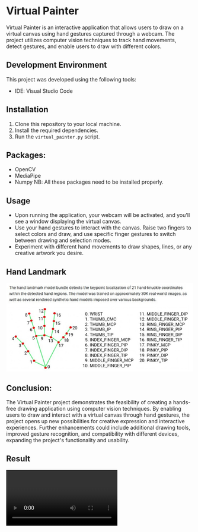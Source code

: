 # Virtual Painter

Virtual Painter is an interactive application that allows users to draw on a virtual canvas using hand gestures captured through a webcam. The project utilizes computer vision techniques to track hand movements, detect gestures, and enable users to draw with different colors.

## Development Environment

This project was developed using the following tools:

- IDE: Visual Studio Code

## Installation

1. Clone this repository to your local machine.
2. Install the required dependencies.
3. Run the `virtual_painter.py` script.

## Packages:
 - OpenCV 
 - MediaPipe
 - Numpy
NB: All these packages need to be installed properly.

## Usage

- Upon running the application, your webcam will be activated, and you'll see a window displaying the virtual canvas.
- Use your hand gestures to interact with the canvas. Raise two fingers to select colors and draw, and use specific finger gestures to switch between drawing and selection modes.
- Experiment with different hand movements to draw shapes, lines, or any creative artwork you desire.

## Hand Landmark
![Hand Landmarks](images/HandCoordinates.jpg)

## Conclusion:
The Virtual Painter project demonstrates the feasibility of creating a hands-free drawing application using computer vision techniques. By enabling users to draw and interact with a virtual canvas through hand gestures, the project opens up new possibilities for creative expression and interactive experiences. Further enhancements could include additional drawing tools, improved gesture recognition, and compatibility with different devices, expanding the project's functionality and usability.

## Result
![Virtual Painter Video](images/video_virtual.mp4)
